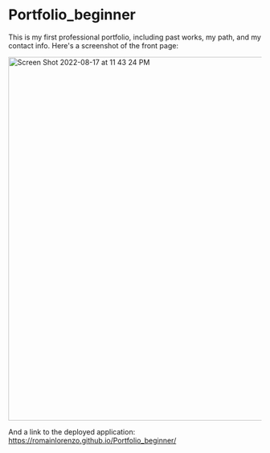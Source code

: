 # Portfolio_beginner

This is my first professional portfolio, including past works, my path, and my contact info.
Here's a screenshot of the front page:

<img width="723" alt="Screen Shot 2022-08-17 at 11 43 24 PM" src="https://user-images.githubusercontent.com/110412011/185315260-5b178eb7-cd0b-4177-ab9a-9685c0eae896.png">


And a link to the deployed application: https://romainlorenzo.github.io/Portfolio_beginner/
